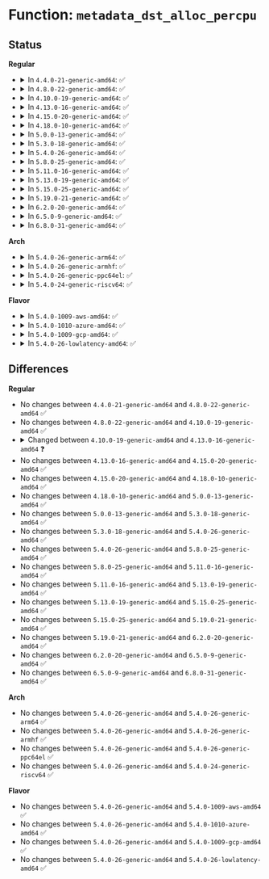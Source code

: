 # Function: <code>metadata_dst_alloc_percpu</code>

## Status
<b>Regular</b>
<ul>
<li>
<details>
<summary>In <code>4.4.0-21-generic-amd64</code>: ✅</summary>

```c
struct metadata_dst * metadata_dst_alloc_percpu(u8 optslen, gfp_t flags)
```

```json
{
  "name": "metadata_dst_alloc_percpu",
  "collision_type": "Unique Global",
  "inline_type": "No",
  "funcs": [
    {
      "addr": 18446744071586332128,
      "name": "metadata_dst_alloc_percpu",
      "external": true,
      "loc": "net/core/dst.c:398",
      "file": "net/core/dst.c",
      "inline": "seen, unknown",
      "caller_inline": [],
      "caller_func": [
        "net/core/filter.c:tc_cls_act_func_proto"
      ]
    }
  ],
  "symbols": [
    {
      "addr": 18446744071586332128,
      "name": "metadata_dst_alloc_percpu",
      "section": ".text",
      "bind": "STB_GLOBAL",
      "size": 137
    }
  ]
}
```
</details>
</li>
<li>
<details>
<summary>In <code>4.8.0-22-generic-amd64</code>: ✅</summary>

```c
struct metadata_dst * metadata_dst_alloc_percpu(u8 optslen, gfp_t flags)
```

```json
{
  "name": "metadata_dst_alloc_percpu",
  "collision_type": "Unique Global",
  "inline_type": "No",
  "funcs": [
    {
      "addr": 18446744071586764864,
      "name": "metadata_dst_alloc_percpu",
      "external": true,
      "loc": "net/core/dst.c:406",
      "file": "net/core/dst.c",
      "inline": "seen, unknown",
      "caller_inline": [],
      "caller_func": [
        "net/core/filter.c:bpf_get_skb_set_tunnel_proto"
      ]
    }
  ],
  "symbols": [
    {
      "addr": 18446744071586764864,
      "name": "metadata_dst_alloc_percpu",
      "section": ".text",
      "bind": "STB_GLOBAL",
      "size": 126
    }
  ]
}
```
</details>
</li>
<li>
<details>
<summary>In <code>4.10.0-19-generic-amd64</code>: ✅</summary>

```c
struct metadata_dst * metadata_dst_alloc_percpu(u8 optslen, gfp_t flags)
```

```json
{
  "name": "metadata_dst_alloc_percpu",
  "collision_type": "Unique Global",
  "inline_type": "No",
  "funcs": [
    {
      "addr": 18446744071586951440,
      "name": "metadata_dst_alloc_percpu",
      "external": true,
      "loc": "net/core/dst.c:406",
      "file": "net/core/dst.c",
      "inline": "seen, unknown",
      "caller_inline": [],
      "caller_func": [
        "net/core/filter.c:bpf_get_skb_set_tunnel_proto"
      ]
    }
  ],
  "symbols": [
    {
      "addr": 18446744071586951440,
      "name": "metadata_dst_alloc_percpu",
      "section": ".text",
      "bind": "STB_GLOBAL",
      "size": 128
    }
  ]
}
```
</details>
</li>
<li>
<details>
<summary>In <code>4.13.0-16-generic-amd64</code>: ✅</summary>

```c
struct metadata_dst * metadata_dst_alloc_percpu(u8 optslen, enum metadata_type type, gfp_t flags)
```

```json
{
  "name": "metadata_dst_alloc_percpu",
  "collision_type": "Unique Global",
  "inline_type": "No",
  "funcs": [
    {
      "addr": 18446744071587076768,
      "name": "metadata_dst_alloc_percpu",
      "external": true,
      "loc": "net/core/dst.c:308",
      "file": "net/core/dst.c",
      "inline": "seen, unknown",
      "caller_inline": [],
      "caller_func": [
        "net/core/filter.c:bpf_get_skb_set_tunnel_proto"
      ]
    }
  ],
  "symbols": [
    {
      "addr": 18446744071587076768,
      "name": "metadata_dst_alloc_percpu",
      "section": ".text",
      "bind": "STB_GLOBAL",
      "size": 136
    }
  ]
}
```
</details>
</li>
<li>
<details>
<summary>In <code>4.15.0-20-generic-amd64</code>: ✅</summary>

```c
struct metadata_dst * metadata_dst_alloc_percpu(u8 optslen, enum metadata_type type, gfp_t flags)
```

```json
{
  "name": "metadata_dst_alloc_percpu",
  "collision_type": "Unique Global",
  "inline_type": "No",
  "funcs": [
    {
      "addr": 18446744071587577968,
      "name": "metadata_dst_alloc_percpu",
      "external": true,
      "loc": "net/core/dst.c:309",
      "file": "net/core/dst.c",
      "inline": "seen, unknown",
      "caller_inline": [],
      "caller_func": [
        "net/core/filter.c:bpf_get_skb_set_tunnel_proto"
      ]
    }
  ],
  "symbols": [
    {
      "addr": 18446744071587577968,
      "name": "metadata_dst_alloc_percpu",
      "section": ".text",
      "bind": "STB_GLOBAL",
      "size": 121
    }
  ]
}
```
</details>
</li>
<li>
<details>
<summary>In <code>4.18.0-10-generic-amd64</code>: ✅</summary>

```c
struct metadata_dst * metadata_dst_alloc_percpu(u8 optslen, enum metadata_type type, gfp_t flags)
```

```json
{
  "name": "metadata_dst_alloc_percpu",
  "collision_type": "Unique Global",
  "inline_type": "No",
  "funcs": [
    {
      "addr": 18446744071587887008,
      "name": "metadata_dst_alloc_percpu",
      "external": true,
      "loc": "net/core/dst.c:312",
      "file": "net/core/dst.c",
      "inline": "seen, unknown",
      "caller_inline": [],
      "caller_func": [
        "net/core/filter.c:bpf_get_skb_set_tunnel_proto"
      ]
    }
  ],
  "symbols": [
    {
      "addr": 18446744071587887008,
      "name": "metadata_dst_alloc_percpu",
      "section": ".text",
      "bind": "STB_GLOBAL",
      "size": 121
    }
  ]
}
```
</details>
</li>
<li>
<details>
<summary>In <code>5.0.0-13-generic-amd64</code>: ✅</summary>

```c
struct metadata_dst * metadata_dst_alloc_percpu(u8 optslen, enum metadata_type type, gfp_t flags)
```

```json
{
  "name": "metadata_dst_alloc_percpu",
  "collision_type": "Unique Global",
  "inline_type": "No",
  "funcs": [
    {
      "addr": 18446744071588029152,
      "name": "metadata_dst_alloc_percpu",
      "external": true,
      "loc": "net/core/dst.c:313",
      "file": "net/core/dst.c",
      "inline": "seen, unknown",
      "caller_inline": [],
      "caller_func": [
        "net/core/filter.c:bpf_get_skb_set_tunnel_proto"
      ]
    }
  ],
  "symbols": [
    {
      "addr": 18446744071588029152,
      "name": "metadata_dst_alloc_percpu",
      "section": ".text",
      "bind": "STB_GLOBAL",
      "size": 121
    }
  ]
}
```
</details>
</li>
<li>
<details>
<summary>In <code>5.3.0-18-generic-amd64</code>: ✅</summary>

```c
struct metadata_dst * metadata_dst_alloc_percpu(u8 optslen, enum metadata_type type, gfp_t flags)
```

```json
{
  "name": "metadata_dst_alloc_percpu",
  "collision_type": "Unique Global",
  "inline_type": "No",
  "funcs": [
    {
      "addr": 18446744071588342336,
      "name": "metadata_dst_alloc_percpu",
      "external": true,
      "loc": "net/core/dst.c:301",
      "file": "net/core/dst.c",
      "inline": "seen, unknown",
      "caller_inline": [],
      "caller_func": [
        "net/core/filter.c:bpf_get_skb_set_tunnel_proto"
      ]
    }
  ],
  "symbols": [
    {
      "addr": 18446744071588342336,
      "name": "metadata_dst_alloc_percpu",
      "section": ".text",
      "bind": "STB_GLOBAL",
      "size": 129
    }
  ]
}
```
</details>
</li>
<li>
<details>
<summary>In <code>5.4.0-26-generic-amd64</code>: ✅</summary>

```c
struct metadata_dst * metadata_dst_alloc_percpu(u8 optslen, enum metadata_type type, gfp_t flags)
```

```json
{
  "name": "metadata_dst_alloc_percpu",
  "collision_type": "Unique Global",
  "inline_type": "No",
  "funcs": [
    {
      "addr": 18446744071588548784,
      "name": "metadata_dst_alloc_percpu",
      "external": true,
      "loc": "net/core/dst.c:301",
      "file": "net/core/dst.c",
      "inline": "seen, unknown",
      "caller_inline": [],
      "caller_func": [
        "net/core/filter.c:bpf_get_skb_set_tunnel_proto"
      ]
    }
  ],
  "symbols": [
    {
      "addr": 18446744071588548784,
      "name": "metadata_dst_alloc_percpu",
      "section": ".text",
      "bind": "STB_GLOBAL",
      "size": 129
    }
  ]
}
```
</details>
</li>
<li>
<details>
<summary>In <code>5.8.0-25-generic-amd64</code>: ✅</summary>

```c
struct metadata_dst * metadata_dst_alloc_percpu(u8 optslen, enum metadata_type type, gfp_t flags)
```

```json
{
  "name": "metadata_dst_alloc_percpu",
  "collision_type": "Unique Global",
  "inline_type": "No",
  "funcs": [
    {
      "addr": 18446744071589399984,
      "name": "metadata_dst_alloc_percpu",
      "external": true,
      "loc": "net/core/dst.c:301",
      "file": "net/core/dst.c",
      "inline": "seen, unknown",
      "caller_inline": [],
      "caller_func": [
        "net/core/filter.c:bpf_get_skb_set_tunnel_proto"
      ]
    }
  ],
  "symbols": [
    {
      "addr": 18446744071589399984,
      "name": "metadata_dst_alloc_percpu",
      "section": ".text",
      "bind": "STB_GLOBAL",
      "size": 128
    }
  ]
}
```
</details>
</li>
<li>
<details>
<summary>In <code>5.11.0-16-generic-amd64</code>: ✅</summary>

```c
struct metadata_dst * metadata_dst_alloc_percpu(u8 optslen, enum metadata_type type, gfp_t flags)
```

```json
{
  "name": "metadata_dst_alloc_percpu",
  "collision_type": "Unique Global",
  "inline_type": "No",
  "funcs": [
    {
      "addr": 18446744071589400928,
      "name": "metadata_dst_alloc_percpu",
      "external": true,
      "loc": "net/core/dst.c:326",
      "file": "net/core/dst.c",
      "inline": "seen, unknown",
      "caller_inline": [],
      "caller_func": [
        "net/core/filter.c:bpf_get_skb_set_tunnel_proto"
      ]
    }
  ],
  "symbols": [
    {
      "addr": 18446744071589400928,
      "name": "metadata_dst_alloc_percpu",
      "section": ".text",
      "bind": "STB_GLOBAL",
      "size": 128
    }
  ]
}
```
</details>
</li>
<li>
<details>
<summary>In <code>5.13.0-19-generic-amd64</code>: ✅</summary>

```c
struct metadata_dst * metadata_dst_alloc_percpu(u8 optslen, enum metadata_type type, gfp_t flags)
```

```json
{
  "name": "metadata_dst_alloc_percpu",
  "collision_type": "Unique Global",
  "inline_type": "No",
  "funcs": [
    {
      "addr": 18446744071589298128,
      "name": "metadata_dst_alloc_percpu",
      "external": true,
      "loc": "net/core/dst.c:326",
      "file": "net/core/dst.c",
      "inline": "seen, unknown",
      "caller_inline": [],
      "caller_func": [
        "net/core/filter.c:bpf_get_skb_set_tunnel_proto"
      ]
    }
  ],
  "symbols": [
    {
      "addr": 18446744071589298128,
      "name": "metadata_dst_alloc_percpu",
      "section": ".text",
      "bind": "STB_GLOBAL",
      "size": 128
    }
  ]
}
```
</details>
</li>
<li>
<details>
<summary>In <code>5.15.0-25-generic-amd64</code>: ✅</summary>

```c
struct metadata_dst * metadata_dst_alloc_percpu(u8 optslen, enum metadata_type type, gfp_t flags)
```

```json
{
  "name": "metadata_dst_alloc_percpu",
  "collision_type": "Unique Global",
  "inline_type": "No",
  "funcs": [
    {
      "addr": 18446744071590026256,
      "name": "metadata_dst_alloc_percpu",
      "external": true,
      "loc": "net/core/dst.c:324",
      "file": "net/core/dst.c",
      "inline": "seen, unknown",
      "caller_inline": [],
      "caller_func": [
        "net/core/filter.c:bpf_get_skb_set_tunnel_proto"
      ]
    }
  ],
  "symbols": [
    {
      "addr": 18446744071590026256,
      "name": "metadata_dst_alloc_percpu",
      "section": ".text",
      "bind": "STB_GLOBAL",
      "size": 175
    }
  ]
}
```
</details>
</li>
<li>
<details>
<summary>In <code>5.19.0-21-generic-amd64</code>: ✅</summary>

```c
struct metadata_dst * metadata_dst_alloc_percpu(u8 optslen, enum metadata_type type, gfp_t flags)
```

```json
{
  "name": "metadata_dst_alloc_percpu",
  "collision_type": "Unique Global",
  "inline_type": "No",
  "funcs": [
    {
      "addr": 18446744071591567520,
      "name": "metadata_dst_alloc_percpu",
      "external": true,
      "loc": "net/core/dst.c:324",
      "file": "net/core/dst.c",
      "inline": "seen, unknown",
      "caller_inline": [],
      "caller_func": [
        "net/core/filter.c:bpf_get_skb_set_tunnel_proto"
      ]
    }
  ],
  "symbols": [
    {
      "addr": 18446744071591567520,
      "name": "metadata_dst_alloc_percpu",
      "section": ".text",
      "bind": "STB_GLOBAL",
      "size": 198
    }
  ]
}
```
</details>
</li>
<li>
<details>
<summary>In <code>6.2.0-20-generic-amd64</code>: ✅</summary>

```c
struct metadata_dst * metadata_dst_alloc_percpu(u8 optslen, enum metadata_type type, gfp_t flags)
```

```json
{
  "name": "metadata_dst_alloc_percpu",
  "collision_type": "Unique Global",
  "inline_type": "No",
  "funcs": [
    {
      "addr": 18446744071593345568,
      "name": "metadata_dst_alloc_percpu",
      "external": true,
      "loc": "net/core/dst.c:326",
      "file": "net/core/dst.c",
      "inline": "seen, unknown",
      "caller_inline": [],
      "caller_func": [
        "net/core/filter.c:bpf_get_skb_set_tunnel_proto"
      ]
    }
  ],
  "symbols": [
    {
      "addr": 18446744071593345568,
      "name": "metadata_dst_alloc_percpu",
      "section": ".text",
      "bind": "STB_GLOBAL",
      "size": 207
    }
  ]
}
```
</details>
</li>
<li>
<details>
<summary>In <code>6.5.0-9-generic-amd64</code>: ✅</summary>

```c
struct metadata_dst * metadata_dst_alloc_percpu(u8 optslen, enum metadata_type type, gfp_t flags)
```

```json
{
  "name": "metadata_dst_alloc_percpu",
  "collision_type": "Unique Global",
  "inline_type": "No",
  "funcs": [
    {
      "addr": 18446744071593807808,
      "name": "metadata_dst_alloc_percpu",
      "external": true,
      "loc": "net/core/dst.c:307",
      "file": "net/core/dst.c",
      "inline": "seen, unknown",
      "caller_inline": [],
      "caller_func": [
        "net/core/filter.c:bpf_get_skb_set_tunnel_proto"
      ]
    }
  ],
  "symbols": [
    {
      "addr": 18446744071593807808,
      "name": "metadata_dst_alloc_percpu",
      "section": ".text",
      "bind": "STB_GLOBAL",
      "size": 207
    }
  ]
}
```
</details>
</li>
<li>
<details>
<summary>In <code>6.8.0-31-generic-amd64</code>: ✅</summary>

```c
struct metadata_dst * metadata_dst_alloc_percpu(u8 optslen, enum metadata_type type, gfp_t flags)
```

```json
{
  "name": "metadata_dst_alloc_percpu",
  "collision_type": "Unique Global",
  "inline_type": "No",
  "funcs": [
    {
      "addr": 18446744071594589248,
      "name": "metadata_dst_alloc_percpu",
      "external": true,
      "loc": "net/core/dst.c:307",
      "file": "net/core/dst.c",
      "inline": "seen, unknown",
      "caller_inline": [],
      "caller_func": [
        "net/core/filter.c:bpf_get_skb_set_tunnel_proto"
      ]
    }
  ],
  "symbols": [
    {
      "addr": 18446744071594589248,
      "name": "metadata_dst_alloc_percpu",
      "section": ".text",
      "bind": "STB_GLOBAL",
      "size": 207
    }
  ]
}
```
</details>
</li>
</ul>
<b>Arch</b>
<ul>
<li>
<details>
<summary>In <code>5.4.0-26-generic-arm64</code>: ✅</summary>

```c
struct metadata_dst * metadata_dst_alloc_percpu(u8 optslen, enum metadata_type type, gfp_t flags)
```

```json
{
  "name": "metadata_dst_alloc_percpu",
  "collision_type": "Unique Global",
  "inline_type": "No",
  "funcs": [
    {
      "addr": 18446603336502086552,
      "name": "metadata_dst_alloc_percpu",
      "external": true,
      "loc": "net/core/dst.c:301",
      "file": "net/core/dst.c",
      "inline": "seen, unknown",
      "caller_inline": [],
      "caller_func": [
        "net/core/filter.c:bpf_get_skb_set_tunnel_proto"
      ]
    }
  ],
  "symbols": [
    {
      "addr": 18446603336502086552,
      "name": "metadata_dst_alloc_percpu",
      "section": ".text",
      "bind": "STB_GLOBAL",
      "size": 184
    }
  ]
}
```
</details>
</li>
<li>
<details>
<summary>In <code>5.4.0-26-generic-armhf</code>: ✅</summary>

```c
struct metadata_dst * metadata_dst_alloc_percpu(u8 optslen, enum metadata_type type, gfp_t flags)
```

```json
{
  "name": "metadata_dst_alloc_percpu",
  "collision_type": "Unique Global",
  "inline_type": "No",
  "funcs": [
    {
      "addr": 3234836080,
      "name": "metadata_dst_alloc_percpu",
      "external": true,
      "loc": "net/core/dst.c:301",
      "file": "net/core/dst.c",
      "inline": "seen, unknown",
      "caller_inline": [],
      "caller_func": [
        "net/core/filter.c:bpf_get_skb_set_tunnel_proto"
      ]
    }
  ],
  "symbols": [
    {
      "addr": 3234836080,
      "name": "metadata_dst_alloc_percpu",
      "section": ".text",
      "bind": "STB_GLOBAL",
      "size": 152
    }
  ]
}
```
</details>
</li>
<li>
<details>
<summary>In <code>5.4.0-26-generic-ppc64el</code>: ✅</summary>

```c
struct metadata_dst * metadata_dst_alloc_percpu(u8 optslen, enum metadata_type type, gfp_t flags)
```

```json
{
  "name": "metadata_dst_alloc_percpu",
  "collision_type": "Unique Global",
  "inline_type": "No",
  "funcs": [
    {
      "addr": 13835058055295540560,
      "name": "metadata_dst_alloc_percpu",
      "external": true,
      "loc": "net/core/dst.c:301",
      "file": "net/core/dst.c",
      "inline": "seen, unknown",
      "caller_inline": [],
      "caller_func": [
        "net/core/filter.c:bpf_get_skb_set_tunnel_proto"
      ]
    }
  ],
  "symbols": [
    {
      "addr": 13835058055295540560,
      "name": "metadata_dst_alloc_percpu",
      "section": ".text",
      "bind": "STB_GLOBAL",
      "size": 240
    }
  ]
}
```
</details>
</li>
<li>
<details>
<summary>In <code>5.4.0-24-generic-riscv64</code>: ✅</summary>

```c
struct metadata_dst * metadata_dst_alloc_percpu(u8 optslen, enum metadata_type type, gfp_t flags)
```

```json
{
  "name": "metadata_dst_alloc_percpu",
  "collision_type": "Unique Global",
  "inline_type": "No",
  "funcs": [
    {
      "addr": 18446743936278360514,
      "name": "metadata_dst_alloc_percpu",
      "external": true,
      "loc": "net/core/dst.c:301",
      "file": "net/core/dst.c",
      "inline": "seen, unknown",
      "caller_inline": [],
      "caller_func": [
        "net/core/filter.c:bpf_get_skb_set_tunnel_proto"
      ]
    }
  ],
  "symbols": [
    {
      "addr": 18446743936278360514,
      "name": "metadata_dst_alloc_percpu",
      "section": ".text",
      "bind": "STB_GLOBAL",
      "size": 164
    }
  ]
}
```
</details>
</li>
</ul>
<b>Flavor</b>
<ul>
<li>
<details>
<summary>In <code>5.4.0-1009-aws-amd64</code>: ✅</summary>

```c
struct metadata_dst * metadata_dst_alloc_percpu(u8 optslen, enum metadata_type type, gfp_t flags)
```

```json
{
  "name": "metadata_dst_alloc_percpu",
  "collision_type": "Unique Global",
  "inline_type": "No",
  "funcs": [
    {
      "addr": 18446744071588155520,
      "name": "metadata_dst_alloc_percpu",
      "external": true,
      "loc": "net/core/dst.c:301",
      "file": "net/core/dst.c",
      "inline": "seen, unknown",
      "caller_inline": [],
      "caller_func": [
        "net/core/filter.c:bpf_get_skb_set_tunnel_proto"
      ]
    }
  ],
  "symbols": [
    {
      "addr": 18446744071588155520,
      "name": "metadata_dst_alloc_percpu",
      "section": ".text",
      "bind": "STB_GLOBAL",
      "size": 129
    }
  ]
}
```
</details>
</li>
<li>
<details>
<summary>In <code>5.4.0-1010-azure-amd64</code>: ✅</summary>

```c
struct metadata_dst * metadata_dst_alloc_percpu(u8 optslen, enum metadata_type type, gfp_t flags)
```

```json
{
  "name": "metadata_dst_alloc_percpu",
  "collision_type": "Unique Global",
  "inline_type": "No",
  "funcs": [
    {
      "addr": 18446744071587868352,
      "name": "metadata_dst_alloc_percpu",
      "external": true,
      "loc": "net/core/dst.c:301",
      "file": "net/core/dst.c",
      "inline": "seen, unknown",
      "caller_inline": [],
      "caller_func": [
        "net/core/filter.c:bpf_get_skb_set_tunnel_proto"
      ]
    }
  ],
  "symbols": [
    {
      "addr": 18446744071587868352,
      "name": "metadata_dst_alloc_percpu",
      "section": ".text",
      "bind": "STB_GLOBAL",
      "size": 129
    }
  ]
}
```
</details>
</li>
<li>
<details>
<summary>In <code>5.4.0-1009-gcp-amd64</code>: ✅</summary>

```c
struct metadata_dst * metadata_dst_alloc_percpu(u8 optslen, enum metadata_type type, gfp_t flags)
```

```json
{
  "name": "metadata_dst_alloc_percpu",
  "collision_type": "Unique Global",
  "inline_type": "No",
  "funcs": [
    {
      "addr": 18446744071588487344,
      "name": "metadata_dst_alloc_percpu",
      "external": true,
      "loc": "net/core/dst.c:301",
      "file": "net/core/dst.c",
      "inline": "seen, unknown",
      "caller_inline": [],
      "caller_func": [
        "net/core/filter.c:bpf_get_skb_set_tunnel_proto"
      ]
    }
  ],
  "symbols": [
    {
      "addr": 18446744071588487344,
      "name": "metadata_dst_alloc_percpu",
      "section": ".text",
      "bind": "STB_GLOBAL",
      "size": 129
    }
  ]
}
```
</details>
</li>
<li>
<details>
<summary>In <code>5.4.0-26-lowlatency-amd64</code>: ✅</summary>

```c
struct metadata_dst * metadata_dst_alloc_percpu(u8 optslen, enum metadata_type type, gfp_t flags)
```

```json
{
  "name": "metadata_dst_alloc_percpu",
  "collision_type": "Unique Global",
  "inline_type": "No",
  "funcs": [
    {
      "addr": 18446744071588624256,
      "name": "metadata_dst_alloc_percpu",
      "external": true,
      "loc": "net/core/dst.c:301",
      "file": "net/core/dst.c",
      "inline": "seen, unknown",
      "caller_inline": [],
      "caller_func": [
        "net/core/filter.c:bpf_get_skb_set_tunnel_proto"
      ]
    }
  ],
  "symbols": [
    {
      "addr": 18446744071588624256,
      "name": "metadata_dst_alloc_percpu",
      "section": ".text",
      "bind": "STB_GLOBAL",
      "size": 129
    }
  ]
}
```
</details>
</li>
</ul>

## Differences
<b>Regular</b>
<ul>
<li>
No changes between <code>4.4.0-21-generic-amd64</code> and <code>4.8.0-22-generic-amd64</code> ✅
</li>
<li>
No changes between <code>4.8.0-22-generic-amd64</code> and <code>4.10.0-19-generic-amd64</code> ✅
</li>
<li>
<details>
<summary>Changed between <code>4.10.0-19-generic-amd64</code> and <code>4.13.0-16-generic-amd64</code> ❓</summary>
<ul>
<li>
<b>Param added. </b>
<code>enum metadata_type type</code>
</li>
<li>
<b>Param reordered. </b>
<code>optslen, flags</code> ➡️ <code>optslen, type, flags</code>
</li>
</ul>
</details>
</li>
<li>
No changes between <code>4.13.0-16-generic-amd64</code> and <code>4.15.0-20-generic-amd64</code> ✅
</li>
<li>
No changes between <code>4.15.0-20-generic-amd64</code> and <code>4.18.0-10-generic-amd64</code> ✅
</li>
<li>
No changes between <code>4.18.0-10-generic-amd64</code> and <code>5.0.0-13-generic-amd64</code> ✅
</li>
<li>
No changes between <code>5.0.0-13-generic-amd64</code> and <code>5.3.0-18-generic-amd64</code> ✅
</li>
<li>
No changes between <code>5.3.0-18-generic-amd64</code> and <code>5.4.0-26-generic-amd64</code> ✅
</li>
<li>
No changes between <code>5.4.0-26-generic-amd64</code> and <code>5.8.0-25-generic-amd64</code> ✅
</li>
<li>
No changes between <code>5.8.0-25-generic-amd64</code> and <code>5.11.0-16-generic-amd64</code> ✅
</li>
<li>
No changes between <code>5.11.0-16-generic-amd64</code> and <code>5.13.0-19-generic-amd64</code> ✅
</li>
<li>
No changes between <code>5.13.0-19-generic-amd64</code> and <code>5.15.0-25-generic-amd64</code> ✅
</li>
<li>
No changes between <code>5.15.0-25-generic-amd64</code> and <code>5.19.0-21-generic-amd64</code> ✅
</li>
<li>
No changes between <code>5.19.0-21-generic-amd64</code> and <code>6.2.0-20-generic-amd64</code> ✅
</li>
<li>
No changes between <code>6.2.0-20-generic-amd64</code> and <code>6.5.0-9-generic-amd64</code> ✅
</li>
<li>
No changes between <code>6.5.0-9-generic-amd64</code> and <code>6.8.0-31-generic-amd64</code> ✅
</li>
</ul>
<b>Arch</b>
<ul>
<li>
No changes between <code>5.4.0-26-generic-amd64</code> and <code>5.4.0-26-generic-arm64</code> ✅
</li>
<li>
No changes between <code>5.4.0-26-generic-amd64</code> and <code>5.4.0-26-generic-armhf</code> ✅
</li>
<li>
No changes between <code>5.4.0-26-generic-amd64</code> and <code>5.4.0-26-generic-ppc64el</code> ✅
</li>
<li>
No changes between <code>5.4.0-26-generic-amd64</code> and <code>5.4.0-24-generic-riscv64</code> ✅
</li>
</ul>
<b>Flavor</b>
<ul>
<li>
No changes between <code>5.4.0-26-generic-amd64</code> and <code>5.4.0-1009-aws-amd64</code> ✅
</li>
<li>
No changes between <code>5.4.0-26-generic-amd64</code> and <code>5.4.0-1010-azure-amd64</code> ✅
</li>
<li>
No changes between <code>5.4.0-26-generic-amd64</code> and <code>5.4.0-1009-gcp-amd64</code> ✅
</li>
<li>
No changes between <code>5.4.0-26-generic-amd64</code> and <code>5.4.0-26-lowlatency-amd64</code> ✅
</li>
</ul>
